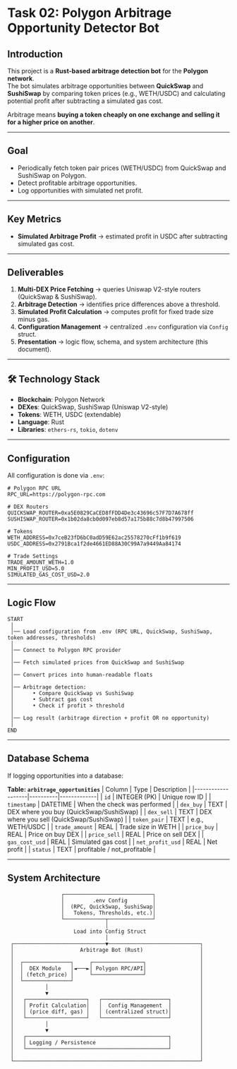 # Task 02: Polygon  Arbitrage Opportunity Detector Bot

## Introduction
This project is a **Rust-based arbitrage detection bot** for the **Polygon network**.  
The bot simulates arbitrage opportunities between **QuickSwap** and **SushiSwap** by comparing token prices (e.g., WETH/USDC) and calculating potential profit after subtracting a simulated gas cost.

Arbitrage means **buying a token cheaply on one exchange and selling it for a higher price on another**.

---

## Goal
- Periodically fetch token pair prices (WETH/USDC) from QuickSwap and SushiSwap on Polygon.  
- Detect profitable arbitrage opportunities.  
- Log opportunities with simulated net profit.  

---

## Key Metrics
- **Simulated Arbitrage Profit** → estimated profit in USDC after subtracting simulated gas cost.

---

## Deliverables
1. **Multi-DEX Price Fetching** → queries Uniswap V2-style routers (QuickSwap & SushiSwap).  
2. **Arbitrage Detection** → identifies price differences above a threshold.  
3. **Simulated Profit Calculation** → computes profit for fixed trade size minus gas.  
4. **Configuration Management** → centralized `.env` configuration via `Config` struct.  
5. **Presentation** → logic flow, schema, and system architecture (this document).  

---

## 🛠️ Technology Stack
- **Blockchain**: Polygon Network  
- **DEXes**: QuickSwap, SushiSwap (Uniswap V2-style)  
- **Tokens**: WETH, USDC (extendable)  
- **Language**: Rust  
- **Libraries**: `ethers-rs`, `tokio`, `dotenv`  

---

## Configuration
All configuration is done via `.env`:

```env
# Polygon RPC URL
RPC_URL=https://polygon-rpc.com

# DEX Routers
QUICKSWAP_ROUTER=0xa5E0829CaCED8fFDD4De3c43696c57F7D7A678ff
SUSHISWAP_ROUTER=0x1b02da8cb0d097eb8d57a175b88c7d8b47997506

# Tokens
WETH_ADDRESS=0x7ceB23fD6bC0adD59E62ac25578270cFf1b9f619
USDC_ADDRESS=0x2791Bca1f2de4661ED88A30C99A7a9449Aa84174

# Trade Settings
TRADE_AMOUNT_WETH=1.0
MIN_PROFIT_USD=5.0
SIMULATED_GAS_COST_USD=2.0
```

---

## Logic Flow
```
START
 │
 │── Load configuration from .env (RPC URL, QuickSwap, SushiSwap, token addresses, thresholds)
 │
 │── Connect to Polygon RPC provider
 │
 │── Fetch simulated prices from QuickSwap and SushiSwap
 │
 │── Convert prices into human-readable floats
 │
 │── Arbitrage detection:
 │      • Compare QuickSwap vs SushiSwap
 │      • Subtract gas cost
 │      • Check if profit > threshold
 │
 │── Log result (arbitrage direction + profit OR no opportunity)
 │
END
```

---

## Database Schema
If logging opportunities into a database:

**Table: `arbitrage_opportunities`**
| Column            | Type      | Description |
|-------------------|----------|-------------|
| `id`              | INTEGER (PK) | Unique row ID |
| `timestamp`       | DATETIME  | When the check was performed |
| `dex_buy`         | TEXT      | DEX where you buy (QuickSwap/SushiSwap) |
| `dex_sell`        | TEXT      | DEX where you sell (QuickSwap/SushiSwap) |
| `token_pair`      | TEXT      | e.g., WETH/USDC |
| `trade_amount`    | REAL      | Trade size in WETH |
| `price_buy`       | REAL      | Price on buy DEX |
| `price_sell`      | REAL      | Price on sell DEX |
| `gas_cost_usd`    | REAL      | Simulated gas cost |
| `net_profit_usd`  | REAL      | Net profit |
| `status`          | TEXT      | profitable / not_profitable |

---

## System Architecture
```
                 ┌────────────────────────────┐
                 │         .env Config        │
                 │  (RPC, QuickSwap, SushiSwap│
                 │   Tokens, Thresholds, etc.)│
                 └─────────────┬──────────────┘
                               │
                     Load into Config Struct
                               │
 ┌─────────────────────────────▼─────────────────────────────┐
 │                     Arbitrage Bot (Rust)                  │
 │                                                           │
 │  ┌───────────────┐     ┌────────────────┐                 │
 │  │  DEX Module   │◄───►│ Polygon RPC/API│                 │
 │  │ (fetch_price) │     └────────────────┘                 │
 │  └───────────────┘                                        │
 │          │                                                │
 │          ▼                                                │
 │   ┌───────────────────┐   ┌─────────────────────┐         │
 │   │ Profit Calculation│   │  Config Management  │         │
 │   │ (price diff, gas) │   │ (centralized struct)│         │
 │   └───────────────────┘   └─────────────────────┘         │
 │          │                                                │
 │          ▼                                                │
 │   ┌─────────────────────────────────────────────┐         │
 │   │ Logging / Persistence                       │         │
 │   └─────────────────────────────────────────────┘         │
 │                                                           │
 └───────────────────────────────────────────────────────────┘
```
